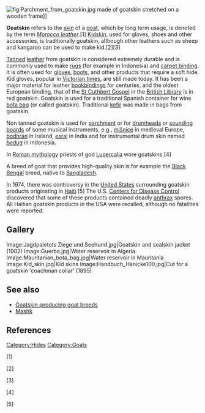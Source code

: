 ![](Parchment_from_goatskin.jpg "fig:Parchment_from_goatskin.jpg") made
of goatskin stretched on a wooden frame\]\]

**Goatskin** refers to the [skin](skin "wikilink") of a
[goat](goat "wikilink"), which by long term usage, is denoted by the
term *[Morocco leather](Morocco_leather "wikilink")*.[1]
[Kidskin](Kidskin "wikilink"), used for gloves, shoes and other
accessories, is traditionally goatskin, although other leathers such as
sheep and kangaroo can be used to make kid.[2][3]

[Tanned](Tanning_(leather) "wikilink") [leather](leather "wikilink")
from goatskin is considered extremely durable and is commonly used to
make [rugs](Carpet "wikilink") (for example in Indonesia) and [carpet
binding](Carpet#Carpet_binding "wikilink"). It is often used for
[gloves](glove "wikilink"), [boots](boot "wikilink"), and other products
that require a soft hide. Kid gloves, popular in [Victorian
times](Victorian_times "wikilink"), are still made today. It has been a
major material for leather [bookbindings](bookbinding "wikilink") for
centuries, and the oldest European binding, that of the [St Cuthbert
Gospel](St_Cuthbert_Gospel "wikilink") in the [British
Library](British_Library "wikilink") is in red goatskin. Goatskin is
used for a traditional Spanish container for wine [bota
bag](bota_bag "wikilink") (or called goatskin). Traditional
[kefir](kefir "wikilink") was made in bags from goatskin.

Non tanned goatskin is used for [parchment](parchment "wikilink") or for
[drumheads](drumhead "wikilink") or [sounding
boards](sounding_board "wikilink") of some musical instruments, e.g.,
[mišnice](mišnice "wikilink") in medieval Europe,
[bodhrán](bodhrán "wikilink") in Ireland, [esraj](esraj "wikilink") in
India and for instrumental drum skin named *[bedug](bedug "wikilink")*
in Indonesia.

In [Roman mythology](Roman_mythology "wikilink") priests of god
[Lupercalia](Lupercalia "wikilink") wore goatskins.[4]

A breed of goat that provides high-quality skin is for example the
[Black Bengal](Black_Bengal_goat "wikilink") breed, native to
[Bangladesh](Bangladesh "wikilink").

In 1974, there was controversy in the [United
States](United_States "wikilink") surrounding goatskin products
originating in [Haiti](Haiti "wikilink").[5] The U.S. [Centers for
Disease Control](Centers_for_Disease_Control "wikilink") discovered that
some of these products contained deadly [anthrax](anthrax "wikilink")
spores. All Haitian goatskin products in the USA were recalled, although
no fatalities were reported.

## Gallery

Image:Jagdpaletots Ziege und Seehund.jpg\|Goatskin and sealskin jacket
(1902) Image:Guerba.jpg\|Water reservoir in Algeria
Image:Mauritanian_bota_bag.jpg\|Water reservoir in Mauritania
Image:Kid_skin.jpg\|Kid skins Image:Handbuch_Hanicke100.jpg\|Cut for a
goatskin 'coachman collar' (1895)

## See also

-   [Goatskin-producing goat
    breeds](:Category:Goatskin-producing_goat_breeds "wikilink")
-   [Mashk](Mashk "wikilink")

## References

[Category:Hides](Category:Hides "wikilink")
[Category:Goats](Category:Goats "wikilink")

[1]

[2]

[3]

[4]

[5]